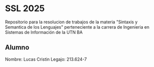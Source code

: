 # SSL 2025
Repositorio para la resolucion de trabajos de la materia "Sintaxis y Semantica de los Lenguajes" perteneciente a la carrera de Ingenieria en Sistemas de Información de la UTN BA 

## Alumno
Nombre: Lucas Cristin 
Legajo: 213.624-7